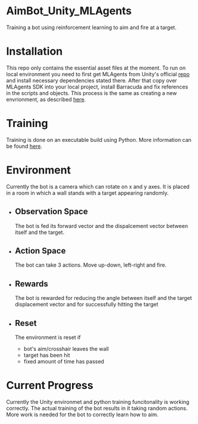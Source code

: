 # AimBot_Unity_MLAgents
Training a bot using reinforcement learning to aim and fire at a target.

# Installation
This repo only contains the essential asset files at the moment. To run on local environment you need to first get MLAgents from Unity's official [repo](https://github.com/Unity-Technologies/ml-agents) and install necessary dependencies stated there. After that copy over MLAgents SDK into your local project, install Barracuda and fix references in the scripts and objects. This process is the same as creating a new envrionment, as described [here](https://github.com/Unity-Technologies/ml-agents/blob/164d1ab98efc620b2e8c18e680e5fc99c19d69f1/docs/Learning-Environment-Create-New.md).

# Training 
Training is done on an executable build using Python. More information can be found [here](https://github.com/Unity-Technologies/ml-agents/blob/164d1ab98efc620b2e8c18e680e5fc99c19d69f1/docs/Training-ML-Agents.md).

# Environment
Currently the bot is a camera which can rotate on x and y axes. It is placed in a room in which a wall stands with a target appearing randomly. 

* ## Observation Space
    The bot is fed its forward vector and the dispalcement vector between itself and the target.

* ## Action Space
    The bot can take 3 actions. Move up-down, left-right and fire.

* ## Rewards
    The bot is rewarded for reducing the angle between itself and the target displacement vector and for successfully hitting the target

* ## Reset
    The environment is reset if 
    * bot's aim/crosshair leaves the wall
    * target has been hit
    * fixed amount of time has passed
    
# Current Progress
Currently the Unity environmet and python training funcitonality is working correctly. The actual training of the bot results in it taking random actions. More work is needed for the bot to correctly learn how to aim.
